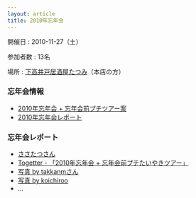 ```yaml
---
layout: article
title: 2010年忘年会
---
```


開催日
: 2010-11-27（土）

参加者数
: 13名

場所
: [下高井戸居酒屋たつみ](http://www.shimotaka.or.jp/tatsumi/)（本店の方）

### 忘年会情報

  * [2010年忘年会 + 忘年会前プチツアー案](/qwik/99.html)
  * [2010年忘年会レポート](/qwik/103.html)

### 忘年会レポート

  * [ささたつさん](http://blog.livedoor.jp/sasata299/archives/51509115.html)
  * [Togetter - 「2010年忘年会 + 忘年会前プチたいやきツアー」](http://togetter.com/li/73757)
  * [写真 by takkanmさん](http://www.flickr.com/photos/takkanm/sets/72157625482550480/)
  * [写真 by koichiroo](http://www.flickr.com/photos/koichiroo/sets/72157625416137589/)
  * ...
